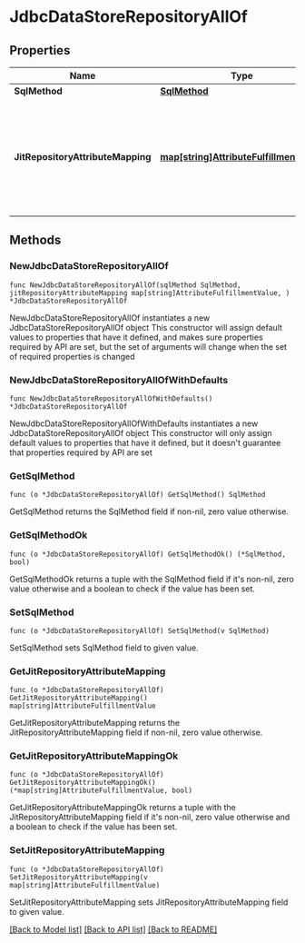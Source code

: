 # JdbcDataStoreRepositoryAllOf

## Properties

Name | Type | Description | Notes
------------ | ------------- | ------------- | -------------
**SqlMethod** | [**SqlMethod**](SqlMethod.md) |  | 
**JitRepositoryAttributeMapping** | [**map[string]AttributeFulfillmentValue**](AttributeFulfillmentValue.md) | A list of user repository mappings from attribute names to their fulfillment values. | 

## Methods

### NewJdbcDataStoreRepositoryAllOf

`func NewJdbcDataStoreRepositoryAllOf(sqlMethod SqlMethod, jitRepositoryAttributeMapping map[string]AttributeFulfillmentValue, ) *JdbcDataStoreRepositoryAllOf`

NewJdbcDataStoreRepositoryAllOf instantiates a new JdbcDataStoreRepositoryAllOf object
This constructor will assign default values to properties that have it defined,
and makes sure properties required by API are set, but the set of arguments
will change when the set of required properties is changed

### NewJdbcDataStoreRepositoryAllOfWithDefaults

`func NewJdbcDataStoreRepositoryAllOfWithDefaults() *JdbcDataStoreRepositoryAllOf`

NewJdbcDataStoreRepositoryAllOfWithDefaults instantiates a new JdbcDataStoreRepositoryAllOf object
This constructor will only assign default values to properties that have it defined,
but it doesn't guarantee that properties required by API are set

### GetSqlMethod

`func (o *JdbcDataStoreRepositoryAllOf) GetSqlMethod() SqlMethod`

GetSqlMethod returns the SqlMethod field if non-nil, zero value otherwise.

### GetSqlMethodOk

`func (o *JdbcDataStoreRepositoryAllOf) GetSqlMethodOk() (*SqlMethod, bool)`

GetSqlMethodOk returns a tuple with the SqlMethod field if it's non-nil, zero value otherwise
and a boolean to check if the value has been set.

### SetSqlMethod

`func (o *JdbcDataStoreRepositoryAllOf) SetSqlMethod(v SqlMethod)`

SetSqlMethod sets SqlMethod field to given value.


### GetJitRepositoryAttributeMapping

`func (o *JdbcDataStoreRepositoryAllOf) GetJitRepositoryAttributeMapping() map[string]AttributeFulfillmentValue`

GetJitRepositoryAttributeMapping returns the JitRepositoryAttributeMapping field if non-nil, zero value otherwise.

### GetJitRepositoryAttributeMappingOk

`func (o *JdbcDataStoreRepositoryAllOf) GetJitRepositoryAttributeMappingOk() (*map[string]AttributeFulfillmentValue, bool)`

GetJitRepositoryAttributeMappingOk returns a tuple with the JitRepositoryAttributeMapping field if it's non-nil, zero value otherwise
and a boolean to check if the value has been set.

### SetJitRepositoryAttributeMapping

`func (o *JdbcDataStoreRepositoryAllOf) SetJitRepositoryAttributeMapping(v map[string]AttributeFulfillmentValue)`

SetJitRepositoryAttributeMapping sets JitRepositoryAttributeMapping field to given value.



[[Back to Model list]](../README.md#documentation-for-models) [[Back to API list]](../README.md#documentation-for-api-endpoints) [[Back to README]](../README.md)


